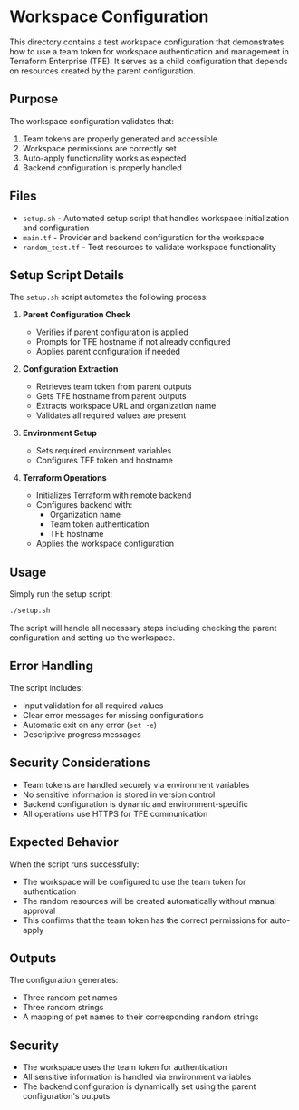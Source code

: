 # Workspace Configuration

This directory contains a test workspace configuration that demonstrates how to use a team token for workspace authentication and management in Terraform Enterprise (TFE). It serves as a child configuration that depends on resources created by the parent configuration.

## Purpose

The workspace configuration validates that:
1. Team tokens are properly generated and accessible
2. Workspace permissions are correctly set
3. Auto-apply functionality works as expected
4. Backend configuration is properly handled

## Files

- `setup.sh` - Automated setup script that handles workspace initialization and configuration
- `main.tf` - Provider and backend configuration for the workspace
- `random_test.tf` - Test resources to validate workspace functionality

## Setup Script Details

The `setup.sh` script automates the following process:

1. **Parent Configuration Check**
   - Verifies if parent configuration is applied
   - Prompts for TFE hostname if not already configured
   - Applies parent configuration if needed

2. **Configuration Extraction**
   - Retrieves team token from parent outputs
   - Gets TFE hostname from parent outputs
   - Extracts workspace URL and organization name
   - Validates all required values are present

3. **Environment Setup**
   - Sets required environment variables
   - Configures TFE token and hostname

4. **Terraform Operations**
   - Initializes Terraform with remote backend
   - Configures backend with:
     - Organization name
     - Team token authentication
     - TFE hostname
   - Applies the workspace configuration

## Usage

Simply run the setup script:
```bash
./setup.sh
```

The script will handle all necessary steps including checking the parent configuration and setting up the workspace.

## Error Handling

The script includes:
- Input validation for all required values
- Clear error messages for missing configurations
- Automatic exit on any error (`set -e`)
- Descriptive progress messages

## Security Considerations

- Team tokens are handled securely via environment variables
- No sensitive information is stored in version control
- Backend configuration is dynamic and environment-specific
- All operations use HTTPS for TFE communication

## Expected Behavior

When the script runs successfully:
- The workspace will be configured to use the team token for authentication
- The random resources will be created automatically without manual approval
- This confirms that the team token has the correct permissions for auto-apply

## Outputs

The configuration generates:
- Three random pet names
- Three random strings
- A mapping of pet names to their corresponding random strings

## Security

- The workspace uses the team token for authentication
- All sensitive information is handled via environment variables
- The backend configuration is dynamically set using the parent configuration's outputs 